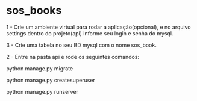 # sos_books
1 - Crie um ambiente virtual para rodar a aplicação(opcional), e no arquivo settings dentro do projeto(api) informe seu login e senha do mysql.

3 - Crie uma tabela no seu BD mysql com o nome sos_book.

2 - Entre na pasta api e rode os seguintes comandos:

python manage.py migrate

python manage.py createsuperuser

python manage.py runserver

